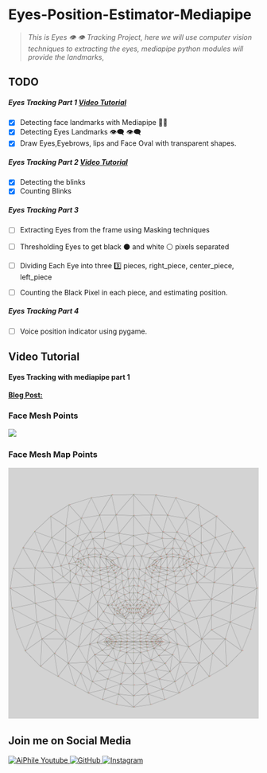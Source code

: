 # Eyes-Position-Estimator-Mediapipe
> *This is Eyes :eye: :eye: Tracking Project, here we will use computer vision techniques to extracting the eyes,  mediapipe python modules will provide the landmarks*, 

## TODO 

##### Eyes Tracking Part 1  [Video Tutorial](https://youtu.be/-jFobb6ARc4)
- [x] Detecting face landmarks with Mediapipe 👨‍💻  
- [x] Detecting Eyes Landmarks 👁️‍🗨️ 👁️‍🗨️  
- [x] Draw Eyes,Eyebrows, lips and Face Oval with transparent shapes.

##### Eyes Tracking Part 2 [Video Tutorial](https://youtu.be/XIJD43rbI-4) 
- [x] Detecting the blinks
- [x] Counting Blinks

##### Eyes Tracking Part 3
- [ ] Extracting Eyes from the frame using Masking techniques

- [ ] Thresholding Eyes to get black ⚫ and white ⚪ pixels separated 

- [ ] Dividing Each Eye into three 3️⃣ pieces, right_piece, center_piece, left_piece

- [ ] Counting the Black Pixel in each piece, and estimating position.

##### Eyes Tracking Part 4

- [ ] Voice position indicator using pygame.

## Video Tutorial
#### Eyes Tracking with mediapipe part 1 

#### [**Blog Post:** ](https://aiphile.blogspot.com/2021/08/eyes-tracking-mediapipe-part1.html)

### Face Mesh Points  
<img src='/mesh_image.png'>

### Face Mesh Map Points  

![Face Mesh Map image](mesh_map.jpg)

## Join me on Social Media 

<a href="https://www.youtube.com/c/aiphile">  <img alt="AiPhile Youtube" src="https://user-images.githubusercontent.com/66181793/131223988-882d53a0-4882-468f-9bd7-46b46466baae.png"  width="50">
 <a href="https://github.com/Asadullah-Dal17">   <img alt="GitHub" src="https://user-images.githubusercontent.com/66181793/131223930-9fd2bfc7-9c43-465d-a057-55f3292f3b2b.png"  width="50">
  <a href="https://www.instagram.com/aiphile17/">  <img alt="Instagram" src="https://user-images.githubusercontent.com/66181793/131223931-32d84c10-88b4-4cd6-8eb8-89f06c3b5b51.png"  width="50">